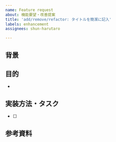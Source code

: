 ```yaml
---
name: Feature request
about: 機能要望・改善提案
title: 'add/remove/refactor: タイトルを簡潔に記入'
labels: enhancement
assignees: shun-harutaro

---
```


## 背景


##  目的
- 

## 実装方法・タスク
- [ ] 

## 参考資料
